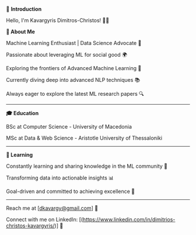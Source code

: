 👋 **Introduction**

Hello, I'm Kavargyris Dimitros-Christos! 👨‍💻 

**🚀 About Me**

Machine Learning Enthusiast | Data Science Advocate 🌟 

Passionate about leveraging ML for social good 🌍

Exploring the frontiers of Advanced Machine Learning 🌌

Currently diving deep into advanced NLP techniques 📚

Always eager to explore the latest ML research papers 🔍

--------------------------------------------------------------------

**🎓 Education**

BSc at Computer Science - University of Macedonia

MSc at Data & Web Science - Aristotle University of Thessaloniki

--------------------------------------------------------------------

**🌱 Learning**

Constantly learning and sharing knowledge in the ML community 📖

Transforming data into actionable insights 📊

Goal-driven and committed to achieving excellence 🎯

--------------------------------------------------------------------


Reach me at [dkavargy@gmail.com] 📧

Connect with me on LinkedIn: [(https://www.linkedin.com/in/dimitrios-christos-kavargyris/)] 🔗



<!-- 🚀 Machine Learning Enthusiast | Data Science Advocate
💡 Exploring the frontiers of Advanced Machine Learning
🎓 Constantly learning and sharing knowledge in the ML community
🔍 Seeking challenging problems to solve using ML algorithms
💻 Open-source contributor and GitHub enthusiast
🌍 Passionate about leveraging ML for social good
📚 Currently diving deep into advanced NLP techniques
🌱 Always eager to explore the latest ML research papers
📊 Transforming data into actionable insights
🎯 Goal-driven and committed to achieving excellence
✨ Let's collaborate and make an impact together!
📫 Reach me at [your_email@example.com]
🌐 Visit my portfolio: [your_portfolio_link]
📌 Based in [Your Location]
⭐️ Connect with me on LinkedIn: [your_LinkedIn_profile_link]
📝 Check out my latest ML projects and contributions below!
 -->
